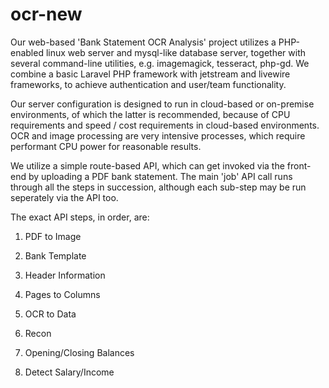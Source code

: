 # ocr-new

Our web-based 'Bank Statement OCR Analysis' project utilizes a PHP-enabled linux web server and mysql-like database server, together with several command-line utilities, e.g. imagemagick, tesseract, php-gd. We combine a basic Laravel PHP framework with jetstream and livewire frameworks, to achieve authentication and user/team functionality. 

Our server configuration is designed to run in cloud-based or on-premise environments, of which the latter is recommended, because of CPU requirements and speed / cost requirements in cloud-based environments. OCR and image processing are very intensive processes, which require performant CPU power for reasonable results.

We utilize a simple route-based API, which can get invoked via the front-end by uploading a PDF bank statement. The main 'job' API call runs through all the steps in succession, although each sub-step may be run seperately via the API too.

The exact API steps, in order, are:

1. PDF to Image

2. Bank Template

3. Header Information

4. Pages to Columns

5. OCR to Data

6. Recon

7. Opening/Closing Balances

8. Detect Salary/Income







